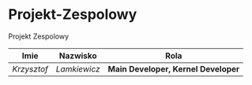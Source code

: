 Projekt-Zespolowy
=================

Projekt Zespolowy

Imie | Nazwisko | Rola
--- | --- | ---
*Krzysztof* | *Lamkiewicz* | **Main Developer, Kernel Developer**
